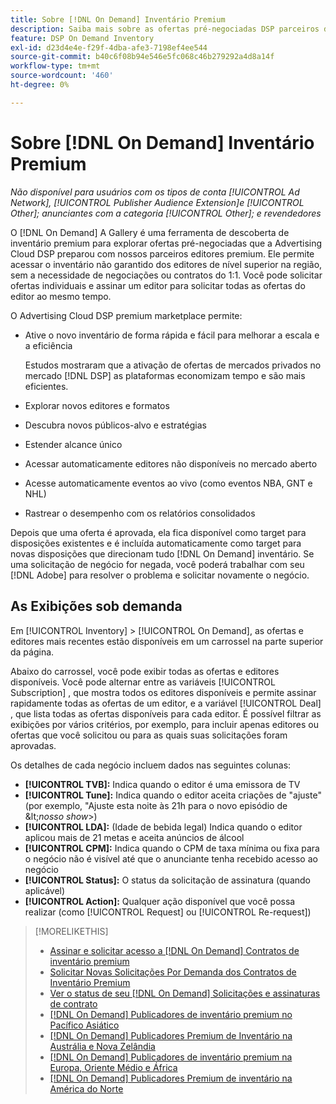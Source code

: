 ```yaml
---
title: Sobre [!DNL On Demand] Inventário Premium
description: Saiba mais sobre as ofertas pré-negociadas DSP parceiros de editores premium.
feature: DSP On Demand Inventory
exl-id: d23d4e4e-f29f-4dba-afe3-7198ef4ee544
source-git-commit: b40c6f08b94e546e5fc068c46b279292a4d8a14f
workflow-type: tm+mt
source-wordcount: '460'
ht-degree: 0%

---
```


# Sobre [!DNL On Demand] Inventário Premium

*Não disponível para usuários com os tipos de conta [!UICONTROL Ad Network], [!UICONTROL Publisher Audience Extension]e [!UICONTROL Other]; anunciantes com a categoria [!UICONTROL Other]; e revendedores*

O [!DNL On Demand] A Gallery é uma ferramenta de descoberta de inventário premium para explorar ofertas pré-negociadas que a Advertising Cloud DSP preparou com nossos parceiros editores premium. Ele permite acessar o inventário não garantido dos editores de nível superior na região, sem a necessidade de negociações ou contratos do 1:1. Você pode solicitar ofertas individuais e assinar um editor para solicitar todas as ofertas do editor ao mesmo tempo.

O Advertising Cloud DSP premium marketplace permite:

* Ative o novo inventário de forma rápida e fácil para melhorar a escala e a eficiência

   Estudos mostraram que a ativação de ofertas de mercados privados no mercado [!DNL DSP] as plataformas economizam tempo e são mais eficientes.

* Explorar novos editores e formatos
* Descubra novos públicos-alvo e estratégias
* Estender alcance único
* Acessar automaticamente editores não disponíveis no mercado aberto
* Acesse automaticamente eventos ao vivo (como eventos NBA, GNT e NHL)
* Rastrear o desempenho com os relatórios consolidados

Depois que uma oferta é aprovada, ela fica disponível como target para disposições existentes e é incluída automaticamente como target para novas disposições que direcionam tudo [!DNL On Demand] inventário. Se uma solicitação de negócio for negada, você poderá trabalhar com seu [!DNL Adobe] para resolver o problema e solicitar novamente o negócio.

## As Exibições sob demanda

Em [!UICONTROL Inventory] > [!UICONTROL On Demand], as ofertas e editores mais recentes <!-- how recent? --> estão disponíveis em um carrossel na parte superior da página.

Abaixo do carrossel, você pode exibir todas as ofertas e editores disponíveis. Você pode alternar entre as variáveis [!UICONTROL Subscription] , que mostra todos os editores disponíveis e permite assinar rapidamente todas as ofertas de um editor, e a variável [!UICONTROL Deal] , que lista todas as ofertas disponíveis para cada editor. É possível filtrar as exibições por vários critérios, por exemplo, para incluir apenas editores ou ofertas que você solicitou ou para as quais suas solicitações foram aprovadas.

Os detalhes de cada negócio incluem dados nas seguintes colunas:

* **[!UICONTROL TVB]:** Indica quando o editor é uma emissora de TV
* **[!UICONTROL Tune]:** Indica quando o editor aceita criações de &quot;ajuste&quot; (por exemplo, &quot;Ajuste esta noite às 21h para o novo episódio de \&lt;*nosso show*\>)
* **[!UICONTROL LDA]:** (Idade de bebida legal) Indica quando o editor aplicou mais de 21 metas e aceita anúncios de álcool
* **[!UICONTROL CPM]:** Indica quando o CPM de taxa mínima ou fixa para o negócio não é visível até que o anunciante tenha recebido acesso ao negócio
* **[!UICONTROL Status]:** O status da solicitação de assinatura (quando aplicável)
* **[!UICONTROL Action]:** Qualquer ação disponível que você possa realizar (como [!UICONTROL Request] ou [!UICONTROL Re-request])

>[!MORELIKETHIS]
>
>* [Assinar e solicitar acesso a [!DNL On Demand] Contratos de inventário premium](on-demand-inventory-subscribe.md)
>* [Solicitar Novas Solicitações Por Demanda dos Contratos de Inventário Premium](on-demand-inventory-rerequest.md)
>* [Ver o status de seu [!DNL On Demand] Solicitações e assinaturas de contrato](on-demand-inventory-view-status.md)
>* [[!DNL On Demand] Publicadores de inventário premium no Pacífico Asiático](on-demand-inventory-publishers-apac.md)
>* [[!DNL On Demand] Publicadores Premium de Inventário na Austrália e Nova Zelândia](on-demand-inventory-publishers-anz.md)
>* [[!DNL On Demand] Publicadores de inventário premium na Europa, Oriente Médio e África](on-demand-inventory-publishers-emea.md)
>* [[!DNL On Demand] Publicadores Premium de inventário na América do Norte](on-demand-inventory-publishers-na.md)

